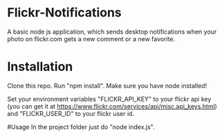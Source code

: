 # Flickr-Notifications
A basic node js application, which sends desktop notifications when your photo on flickr.com gets a new comment or a new favorite.

# Installation
Clone this repo. Run "npm install".
Make sure you have node installed!

Set your environment variables "FLICKR_API_KEY" to your flickr api key (you can get it at https://www.flickr.com/services/api/misc.api_keys.html) and "FLICKR_USER_ID" to your flickr user id.

#Usage
In the project folder just do "node index.js".
